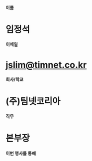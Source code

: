 #### 이름	
#	임정석
	
#### 이메일	
# 	jslim@timnet.co.kr
	
#### 회사/학교	
# 	(주)팀넷코리아 
	
#### 직무	
#	본부장
	
#### 이번 행사를 통해 	
#	
